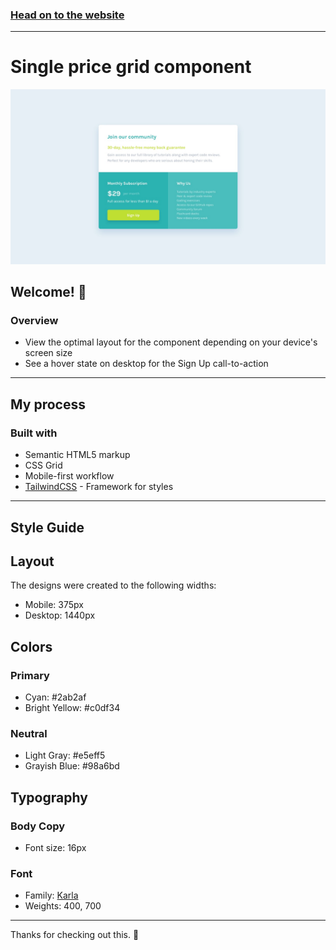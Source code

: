 ### [Head on to the website](https://single-price-component-khaki.vercel.app)

-------------------------------------------------------------------------------------

# Single price grid component

![Design preview for the Single price grid component coding challenge](https://github.com/programmerin/single-price-component/blob/main/design/desktop-design.jpg)

## Welcome! 👋

### Overview

- View the optimal layout for the component depending on your device's screen size
- See a hover state on desktop for the Sign Up call-to-action

-------------------------------------------------------------------------------------

## My process

### Built with

- Semantic HTML5 markup
- CSS Grid
- Mobile-first workflow
- [TailwindCSS](https://tailwindcss.com/) - Framework for styles

-------------------------------------------------------------------------------------

## Style Guide

## Layout

The designs were created to the following widths:

- Mobile: 375px
- Desktop: 1440px

## Colors

### Primary

- Cyan: #2ab2af
- Bright Yellow: #c0df34

### Neutral

- Light Gray: #e5eff5
- Grayish Blue: #98a6bd

## Typography

### Body Copy

- Font size: 16px

### Font

- Family: [Karla](https://fonts.google.com/specimen/Karla)
- Weights: 400, 700

-------------------------------------------------------------------------------------

Thanks for checking out this. 🚀
